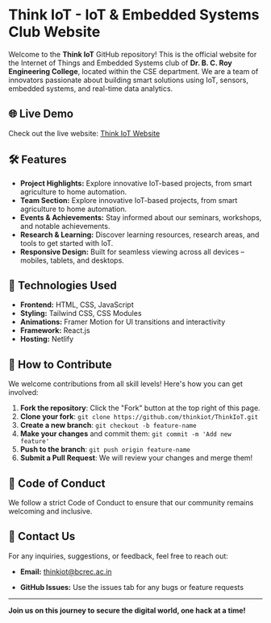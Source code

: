 # Think IoT - IoT & Embedded Systems Club Website



Welcome to the **Think IoT** GitHub repository! This is the official website for the Internet of Things and Embedded Systems club of **Dr. B. C. Roy Engineering College**, located within the CSE department.  We are a team of innovators passionate about building smart solutions using IoT, sensors, embedded systems, and real-time data analytics.
## 🌐 Live Demo

Check out the live website: [Think IoT Website](https://thinkiot.netlify.app/)

## 🛠️ Features

- **Project Highlights:** Explore innovative IoT-based projects, from smart agriculture to home automation.
- **Team Section:** Explore innovative IoT-based projects, from smart agriculture to home automation.
- **Events & Achievements:** Stay informed about our seminars, workshops, and notable achievements.
- **Research & Learning:**  Discover learning resources, research areas, and tools to get started with IoT.
- **Responsive Design:** Built for seamless viewing across all devices – mobiles, tablets, and desktops.

## 🚀 Technologies Used

- **Frontend:** HTML, CSS, JavaScript
- **Styling:** Tailwind CSS, CSS Modules
- **Animations:** Framer Motion for UI transitions and interactivity
- **Framework:** React.js
- **Hosting:**  Netlify

## 📝 How to Contribute

We welcome contributions from all skill levels! Here's how you can get involved:

1. **Fork the repository**: Click the "Fork" button at the top right of this page.
2. **Clone your fork**: `git clone https://github.com/thinkiot/ThinkIoT.git`
3. **Create a new branch**: `git checkout -b feature-name`
4. **Make your changes** and commit them: `git commit -m 'Add new feature'`
5. **Push to the branch**: `git push origin feature-name`
6. **Submit a Pull Request**: We will review your changes and merge them!

## 🤝 Code of Conduct

We follow a strict Code of Conduct to ensure that our community remains welcoming and inclusive.

## 📧 Contact Us

For any inquiries, suggestions, or feedback, feel free to reach out:

- **Email:** thinkiot@bcrec.ac.in

- **GitHub Issues:** Use the issues tab for any bugs or feature requests

---

**Join us on this journey to secure the digital world, one hack at a time!**

